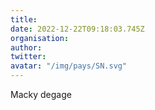 ```yaml
---
title: 
date: 2022-12-22T09:18:03.745Z
organisation: 
author: 
twitter: 
avatar: "/img/pays/SN.svg"
---
```


Macky degage